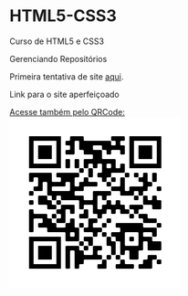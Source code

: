 # HTML5-CSS3
 Curso de HTML5 e CSS3

Gerenciando Repositórios

Primeira tentativa de site <a href="https://claysoncaitano.github.io/HTML5-CSS3/Desafios/d010/index.html" target="_blank">aqui</a>.

Link para o site aperfeiçoado <a href="https://claysoncaitano.github.io/projeto-android/" target="_blank">

Acesse também pelo QRCode:
<img src="/Desafios/d010/qrcodesiteandroid.png">